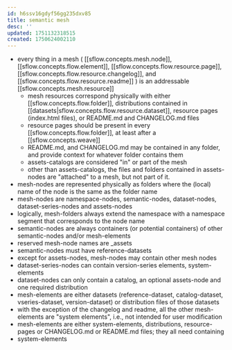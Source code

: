 ```yaml
---
id: h6ssv16gdyf56gg235dxv85
title: semantic mesh
desc: ''
updated: 1751132318515
created: 1750624002110
---
```


- every thing in a mesh ( [[sflow.concepts.mesh.node]], [[sflow.concepts.flow.element]], [[sflow.concepts.flow.resource.page]], [[sflow.concepts.flow.resource.changelog]], and [[sflow.concepts.flow.resource.readme]] ) is an addressable [[sflow.concepts.mesh.resource]]
  - mesh resources correspond physically with either [[sflow.concepts.flow.folder]], distributions contained in [[datasets|sflow.concepts.flow.resource.dataset]], resource pages (index.html files), or README.md and CHANGELOG.md files
  - resource pages should be present in every [[sflow.concepts.flow.folder]], at least after a [[sflow.concepts.weave]]
  - README.md, and CHANGELOG.md may be contained in any folder, and provide context for whatever folder contains them
  - assets-catalogs are considered "in" or part of the mesh
  - other than assets-catalogs, the files and folders contained in assets-nodes are "attached" to a mesh, but not part of it.
- mesh-nodes are represented physically as folders where the (local) name of the  node is the same as the folder name
- mesh-nodes are namespace-nodes, semantic-nodes, dataset-nodes,  dataset-series-nodes and assets-nodes
- logically, mesh-folders always extend the namespace with a namespace segment  that corresponds to the node name
- semantic-nodes are always containers (or potential containers) of other  semantic-nodes and/or mesh-elements
- reserved mesh-node names are _assets
- semantic-nodes must have reference-datasets
- except for assets-nodes, mesh-nodes may contain other mesh nodes
- dataset-series-nodes can contain version-series elements, system-elements
- dataset-nodes can only contain a catalog, an optional assets-node and one  required distribution
- mesh-elements are either datasets (reference-dataset, catalog-dataset,  vseries-dataset, version-dataset) or distribution files of those datasets
- with the exception of the changelog and readme, all the  other mesh-elements are "system elements", i.e., not intended for user modification
- mesh-elements are either system-elements, distributions, resource-pages or CHANGELOG.md or README.md files; they all need containing
- system-elements 
